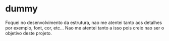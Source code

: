 # dummy

Foquei no desenvolvimento da estrutura, nao me atentei tanto aos detalhes por exemplo, font, cor, etc...
Nao me atentei tanto a isso pois creio nao ser o objetivo deste projeto.
